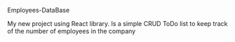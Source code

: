 Employees-DataBase

My new project using React library. Is a simple CRUD ToDo list to keep track of the number of employees in the company
